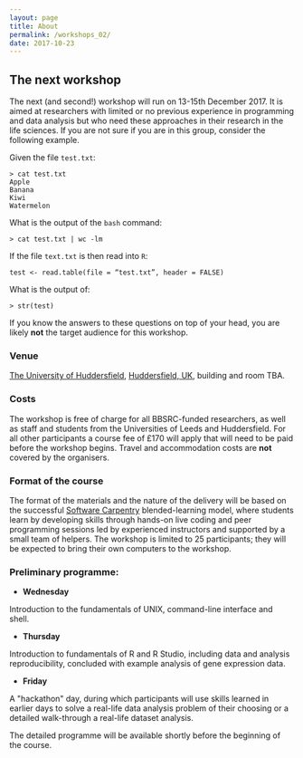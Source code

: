 ```yaml
---
layout: page
title: About
permalink: /workshops_02/
date: 2017-10-23
---
```


## The next workshop

The next (and second!) workshop will run on 13-15th December 2017. It is aimed at researchers with limited or no previous experience in programming and data analysis but who need these approaches in their research in the life sciences. If you are not sure if you are in this group, consider the following example.

Given the file `test.txt`:
~~~
> cat test.txt
Apple
Banana
Kiwi
Watermelon
~~~

What is the output of the `bash` command:

`> cat test.txt | wc -lm`

If the file `text.txt` is then read into `R`:

`test <- read.table(file = “test.txt”, header = FALSE)`

What is the output of:

`> str(test)`

If you know the answers to these questions on top of your head, you are likely **not** the target audience for this workshop.

### Venue

[The University of Huddersfield](http://hud.ac.uk), [Huddersfield, UK](https://www.hud.ac.uk/about/maps/#/where), building and room TBA.

### Costs

The workshop is free of charge for all BBSRC-funded researchers, as well as staff and students from the Universities of Leeds and Huddersfield. For all other participants a course fee of £170 will apply that will need to be paid before the workshop begins. Travel and accommodation costs are **not** covered by the organisers.

### Format of the course

The format of the materials and the nature of the delivery will be based on the successful [Software Carpentry](http://software-carpentry.org/) blended-learning model, where students learn by developing skills through hands-on live coding and peer programming sessions led by experienced instructors and supported by a small team of helpers. The workshop is limited to 25 participants; they will be expected to bring their own computers to the workshop.

### Preliminary programme:

- **Wednesday**

Introduction to the fundamentals of UNIX, command-line interface and shell.

- **Thursday**

Introduction to fundamentals of R and R Studio, including data and analysis reproducibility, concluded with example analysis of gene expression data.

- **Friday** 

A "hackathon" day, during which participants will use skills learned in earlier days to solve a real-life data analysis problem of their choosing or a detailed walk-through a real-life dataset analysis.

The detailed programme will be available shortly before the beginning of the course.
